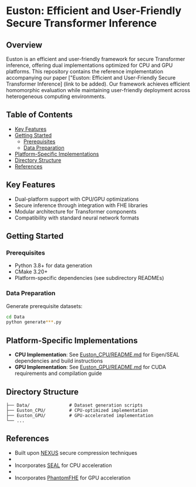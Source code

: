 # Euston: Efficient and User-Friendly Secure Transformer Inference

## Overview
Euston is an efficient and user-friendly framework for secure Transformer inference, offering dual implementations optimized for CPU and GPU platforms. This repository contains the reference implementation accompanying our paper ["Euston: Efficient and User-Friendly Secure Transformer Inference] (link to be added). Our framework achieves efficient homomorphic evaluation while maintaining user-friendly deployment across heterogeneous computing environments.

## Table of Contents
- [Key Features](#key-features)
- [Getting Started](#getting-started)
  - [Prerequisites](#prerequisites)
  - [Data Preparation](#data-preparation)
- [Platform-Specific Implementations](#platform-specific-implementations)
- [Directory Structure](#directory-structure)
- [References](#references)

## Key Features
- Dual-platform support with CPU/GPU optimizations
- Secure inference through integration with FHE libraries
- Modular architecture for Transformer components
- Compatibility with standard neural network formats

## Getting Started

### Prerequisites
- Python 3.8+ for data generation
- CMake 3.20+
- Platform-specific dependencies (see subdirectory READMEs)

### Data Preparation
Generate prerequisite datasets:
```bash
cd Data
python generate***.py
```

## Platform-Specific Implementations
- **CPU Implementation**: See [Euston_CPU/README.md](Euston-CPU/Readme.md) for Eigen/SEAL dependencies and build instructions
- **GPU Implementation**: See [Euston_GPU/README.md](Euston-GPU/Readme.md) for CUDA requirements and compilation guide

## Directory Structure
```
├── Data/               # Dataset generation scripts
├── Euston_CPU/         # CPU-optimized implementation
├── Euston_GPU/         # GPU-accelerated implementation
└── ...
```

## References

- Built upon [NEXUS](https://github.com/zju-abclab/NEXUS.git)  secure compression  techniques
- 
- Incorporates [SEAL](https://github.com/microsoft/SEAL.git)  for CPU acceleration
- 
- Incorporates [PhantomFHE](https://github.com/encryptorion-lab/phantom-fhe.git)  for GPU acceleration
